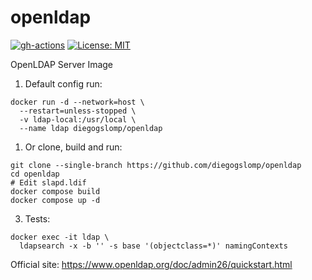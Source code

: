# openldap

[![gh-actions](https://github.com/diegogslomp/openldap/actions/workflows/almalinux-image.yml/badge.svg)](https://github.com/diegogslomp/openldap/actions/workflows/almalinux-image.yml)
[![License: MIT](https://img.shields.io/badge/License-MIT-blue.svg)](https://opensource.org/licenses/MIT)

OpenLDAP Server Image

1. Default config run:
```
docker run -d --network=host \
  --restart=unless-stopped \
  -v ldap-local:/usr/local \
  --name ldap diegogslomp/openldap
```

1. Or clone, build and run:
```
git clone --single-branch https://github.com/diegogslomp/openldap
cd openldap
# Edit slapd.ldif
docker compose build
docker compose up -d
```

3. Tests:
```
docker exec -it ldap \
  ldapsearch -x -b '' -s base '(objectclass=*)' namingContexts
```

Official site: https://www.openldap.org/doc/admin26/quickstart.html
